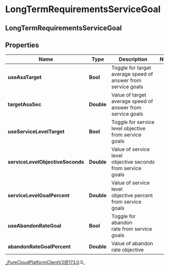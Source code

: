 # LongTermRequirementsServiceGoal

## LongTermRequirementsServiceGoal

## Properties

|Name | Type | Description | Notes|
|------------ | ------------- | ------------- | -------------|
| **useAsaTarget** | **Bool** | Toggle for target average speed of answer from service goals | |
| **targetAsaSec** | **Double** | Value of target average speed of answer from service goals | |
| **useServiceLevelTarget** | **Bool** | Toggle for service level objective from service goals | |
| **serviceLevelObjectiveSeconds** | **Double** | Value of service level objective seconds from service goals | |
| **serviceLevelGoalPercent** | **Double** | Value of service level objective percent from service goals | |
| **useAbandonRateGoal** | **Bool** | Toggle for abandon rate from service goals | |
| **abandonRateGoalPercent** | **Double** | Value of abandon rate objective | |



_PureCloudPlatformClientV2@173.0.0_
